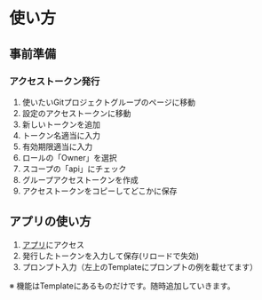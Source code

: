 # 使い方
## 事前準備
### アクセストークン発行
1. 使いたいGitプロジェクトグループのページに移動
2. 設定のアクセストークンに移動
3. 新しいトークンを追加
4. トークン名適当に入力
5. 有効期限適当に入力
6. ロールの「Owner」を選択
7. スコープの「api」にチェック
8. グループアクセストークンを作成
9. アクセストークンをコピーしてどこかに保存

## アプリの使い方
1. [アプリ](https://d3ndqk6pgcne5q.cloudfront.net/)にアクセス
2. 発行したトークンを入力して保存(リロードで失効)
3. プロンプト入力（左上のTemplateにプロンプトの例を載せてます）

※ 機能はTemplateにあるものだけです。随時追加していきます。